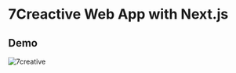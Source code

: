 # 7Creactive Web App with Next.js
## Demo
![7creative](https://user-images.githubusercontent.com/106542921/234862038-c28f3d37-448e-407f-86dc-d7d92942e27b.jpg)

